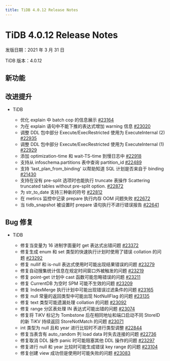 ```yaml
---
title: TiDB 4.0.12 Release Notes
---
```


# TiDB 4.0.12 Release Notes

发版日期：2021 年 3 月 31 日

TiDB 版本：4.0.12

## 新功能

## 改进提升

+ TiDB

    - 优化 explain 中 batch cop 的信息展示 [#23164](https://github.com/pingcap/tidb/pull/23164)
    - 为在 explain 语句中不能下推的表达式增加 warning 信息 [#23020](https://github.com/pingcap/tidb/pull/23020)
    - 调整 DDL 包中部分 Execute/ExecRestricted 使用为 ExecuteInternal (2) [#22935](https://github.com/pingcap/tidb/pull/22935)
    - 调整 DDL 包中部分 Execute/ExecRestricted 使用为 ExecuteInternal (1) [#22929](https://github.com/pingcap/tidb/pull/22929)
    - 添加 optimization-time 和 wait-TS-time 到慢日志中 [#22918](https://github.com/pingcap/tidb/pull/22918)
    - 支持从 infoschema.partitions 表中查询 partition_id [#22489](https://github.com/pingcap/tidb/pull/22489)
    - 支持 'last_plan_from_binding' 以帮助知道 SQL 计划是否来自于 binding [#21430](https://github.com/pingcap/tidb/pull/21430)
    - 支持在没有 pre-split 选项时也能执行 truncate 表操作 Scattering truncated tables without pre-split option. [#22872](https://github.com/pingcap/tidb/pull/22872)
    - 为 str_to_date 支持三种新的符号 [#22812](https://github.com/pingcap/tidb/pull/22812)
    - 在 metircs 监控中记录 prepare 执行内存 OOM 问题失败 [#22672](https://github.com/pingcap/tidb/pull/22672)
    - 当 tidb_snapshot 被设置时 prepare 语句执行不进行错误报告 [#22641](https://github.com/pingcap/tidb/pull/22641)

## Bug 修复

+ TiDB

    - 修复当变量为 16 进制字面量时 get 表达式出错问题 [#23372](https://github.com/pingcap/tidb/pull/23372)
    - 修复生成 enum 和 set 类型的快速执行计划时使用了错误 collation 的问题 [#23292](https://github.com/pingcap/tidb/pull/23292)
    - 修复 nullif 和 is-null 表达式使用时可能出现结果错误的问题 [#23279](https://github.com/pingcap/tidb/pull/23279)
    - 修复自动搜集统计信息在规定时间窗口外被触发的问题 [#23219](https://github.com/pingcap/tidb/pull/23219)
    - 修复 point-get 计划中 cast 函数可能忽略错误的问题 [#23211](https://github.com/pingcap/tidb/pull/23211)
    - 修复 CurrentDB 为空时 SPM 可能不生效的问题 [#23209](https://github.com/pingcap/tidb/pull/23209)
    - 修复 IndexMerge 执行计划中可能出现错误过滤条件的问题 [#23165](https://github.com/pingcap/tidb/pull/23165)
    - 修复 null 常量的返回类型中可能出现 NotNullFlag 的问题 [#23135](https://github.com/pingcap/tidb/pull/23135)
    - 修复 text 类型可能遗漏处理 collation 的问题 [#23092](https://github.com/pingcap/tidb/pull/23092)
    - 修复 range 分区表处理 IN 表达式可能出错的问题 [#23074](https://github.com/pingcap/tidb/pull/23074)
    - 修复将 TiKV 标记为 Tombstone 后在相同地址和端口启动不同 StoreID 的新 TiKV 持续返回 StoreNotMatch 的问题 [#23071](https://github.com/pingcap/tidb/pull/23071)
    - int 类型为 null 且和 year 进行比较时不进行类型调整 [#22844](https://github.com/pingcap/tidb/pull/22844)
    - 修复当表含有 auto_random 列 load data 时失去连接的问题 [#22736](https://github.com/pingcap/tidb/pull/22736)
    - 修复取消 DDL 操作 panic 时可能阻塞其他 DDL 操作的问题 [#23297](https://github.com/pingcap/tidb/pull/23297)
    - 修复进行 null 和 year 比较时可能生成错误 key range 的问题 [#23104](https://github.com/pingcap/tidb/pull/23104)
    - 修复创建 view 成功但是使用时可能失败的问题 [#23083](https://github.com/pingcap/tidb/pull/23083)
